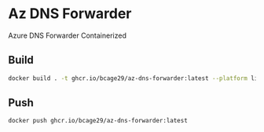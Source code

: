 # Az DNS Forwarder

Azure DNS Forwarder Containerized


## Build

```bash
docker build . -t ghcr.io/bcage29/az-dns-forwarder:latest --platform linux/amd64
```

## Push

```bash
docker push ghcr.io/bcage29/az-dns-forwarder:latest
```